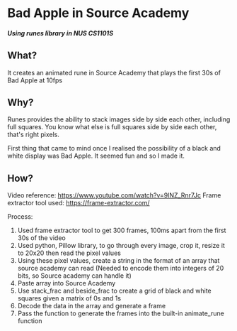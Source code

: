 # Bad Apple in Source Academy
##### Using runes library in NUS CS1101S

## What?
It creates an animated rune in Source Academy that plays the first 30s of Bad Apple at 10fps

## Why?
Runes provides the ability to stack images side by side each other, including full squares.
You know what else is full squares side by side each other, that's right pixels.

First thing that came to mind once I realised the possibility of a black and white display was Bad Apple. 
It seemed fun and so I made it.

## How?
Video reference: https://www.youtube.com/watch?v=9lNZ_Rnr7Jc
Frame extractor tool used: https://frame-extractor.com/

Process:
1. Used frame extractor tool to get 300 frames, 100ms apart from the first 30s of the video
2. Used python, Pillow library, to go through every image, crop it, resize it to 20x20 then read the pixel values
3. Using these pixel values, create a string in the format of an array that source academy can read 
(Needed to encode them into integers of 20 bits, so Source academy can handle it)
4. Paste array into Source Academy
5. Use stack_frac and beside_frac to create a grid of black and white squares given a matrix of 0s and 1s
6. Decode the data in the array and generate a frame
7. Pass the function to generate the frames into the built-in animate_rune function
